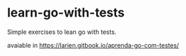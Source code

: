 # learn-go-with-tests

Simple exercises to lean go with tests.

avaiable in https://larien.gitbook.io/aprenda-go-com-testes/
